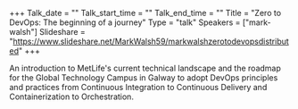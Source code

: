 +++
Talk_date = ""
Talk_start_time = ""
Talk_end_time = ""
Title = "Zero to DevOps: The beginning of a journey"
Type = "talk"
Speakers = ["mark-walsh"]
Slideshare = "https://www.slideshare.net/MarkWalsh59/markwalshzerotodevopsdistributed"
+++

<p>An introduction to MetLife's current technical landscape and the roadmap for the Global Technology Campus in Galway to adopt DevOps principles and practices from Continuous Integration to Continuous Delivery and Containerization to Orchestration.</p>
